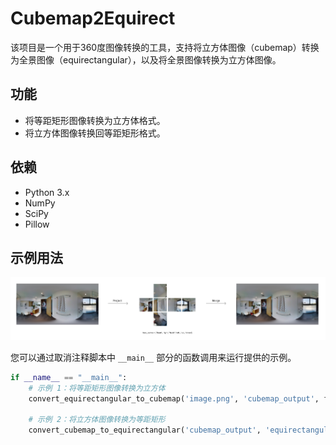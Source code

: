 # Cubemap2Equirect
该项目是一个用于360度图像转换的工具，支持将立方体图像（cubemap）转换为全景图像（equirectangular），以及将全景图像转换为立方体图像。

## 功能
- 将等距矩形图像转换为立方体格式。
- 将立方体图像转换回等距矩形格式。

## 依赖
- Python 3.x
- NumPy
- SciPy
- Pillow

## 示例用法

![输入图像示例](doc/doc_img.jpg) 

您可以通过取消注释脚本中 `__main__` 部分的函数调用来运行提供的示例。

```python
if __name__ == "__main__":
    # 示例 1：将等距矩形图像转换为立方体
    convert_equirectangular_to_cubemap('image.png', 'cubemap_output', face_width=1024)

    # 示例 2：将立方体图像转换为等距矩形
    convert_cubemap_to_equirectangular('cubemap_output', 'equirectangular.png', output_height=2048, output_width=4096)
